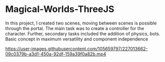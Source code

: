 # Magical-Worlds-ThreeJS

In this project, I created two scenes, moving between scenes is possible through the portal.
The main task was to create a controller for the character.
Further, secondary tasks included the addition of physics, bots.
Basic concept in maximum versatility and component independence



https://user-images.githubusercontent.com/105659797/227013662-09c0379b-a3d1-450a-92df-159a39f0a82b.mp4

